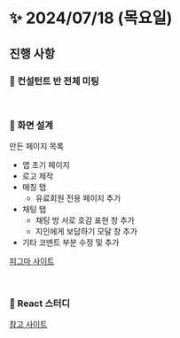 #  ✨ 2024/07/18 (목요일)

## 진행 사항

### 🎨 컨설턴트 반 전체 미팅

<br>

### 🍞 화면 설계

만든 페이지 목록

- 앱 초기 페이지
- 로고 제작
- 매칭 탭
  - 유료회원 전용 페이지 추가
- 채팅 탭
  - 채팅 방 서로 호감 표현 창 추가
  - 지인에게 보답하기 모달 창 추가
- 기타 코멘트 부분 수정 및 추가

[피그마 사이트](https://www.figma.com/design/8PCjlEaFfh83QdQjse6LT6/1st-PJT?node-id=0-1&t=IQ2P3F14qkxeUNjo-0)

<br>

### 🥩 React 스터디

[참고 사이트](https://velog.io/@widrns15/React-ReactJS%EB%A1%9C-%EC%98%81%ED%99%94-%EC%9B%B9-%EC%84%9C%EB%B9%84%EC%8A%A4-%EB%A7%8C%EB%93%A4%EA%B8%B001)